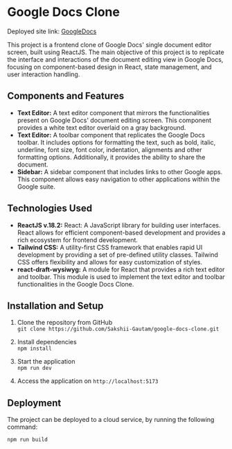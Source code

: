 # Google Docs Clone

Deployed site link: [GoogleDocs](https://clone-googledocs.netlify.app/)

This project is a frontend clone of Google Docs' single document editor screen, built using ReactJS. The main objective of this project is to replicate the interface and interactions of the document editing view in Google Docs, focusing on component-based design in React, state management, and user interaction handling.

## Components and Features

- **Text Editor:** A text editor component that mirrors the functionalities present on Google Docs' document editing screen. This component provides a white text editor overlaid on a gray background.
- **Text Editor:** A toolbar component that replicates the Google Docs toolbar. It includes options for formatting the text, such as bold, italic, underline, font size, font color, indentation, alignments and other formatting options. Additionally, it provides the ability to share the document.
- **Sidebar:** A sidebar component that includes links to other Google apps. This component allows easy navigation to other applications within the Google suite.

## Technologies Used

- **ReactJS v.18.2:** React: A JavaScript library for building user interfaces. React allows for efficient component-based development and provides a rich ecosystem for frontend development.
- **Tailwind CSS:** A utility-first CSS framework that enables rapid UI development by providing a set of pre-defined utility classes. Tailwind CSS offers flexibility and allows for easy customization of styles.
- **react-draft-wysiwyg:** A module for React that provides a rich text editor and toolbar. This module is used to implement the text editor and toolbar functionalities in the Google Docs Clone.

## Installation and Setup

1. Clone the repository from GitHub  
   `git clone https://github.com/Sakshii-Gautam/google-docs-clone.git`

2. Install dependencies  
   `npm install`

3. Start the application  
   `npm run dev`

4. Access the application on `http://localhost:5173`

## Deployment

The project can be deployed to a cloud service, by running the following command:

`npm run build`
